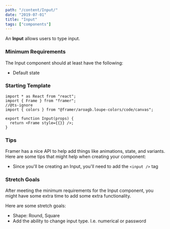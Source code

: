 ```yaml
---
path: "/content/Input/"
date: "2019-07-01"
title: "Input"
tags: ["components"]
---
```


An **Input** allows users to type input.

### Minimum Requirements

The Input component should at least have the following:

- Default state

### Starting Template

```tsx
import * as React from "react";
import { Frame } from "framer";
//@ts-ignore
import { colors } from "@framer/aroagb.loupe-colors/code/canvas";

export function Input(props) {
  return <Frame style={{}} />;
}
```

### Tips

Framer has a nice API to help add things like animations, state, and variants. Here are some tips that might help when creating your component:

- Since you'll be creating an Input, you'll need to add the `<input />` tag

### Stretch Goals

After meeting the minimum requirements for the Input component, you might have some extra time to add some extra functionality.

Here are some stretch goals:

- Shape: Round, Square
- Add the ability to change input type. I.e. numerical or password
